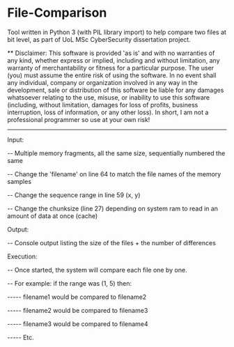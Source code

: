 # File-Comparison
Tool written in Python 3 (with PIL library import) to help compare two files at bit level, as part of UoL MSc CyberSecurity dissertation project.

** Disclaimer:
This software is provided 'as is' and with no warranties of any kind, whether express or implied, including and without limitation, any warranty of merchantability or fitness for a particular purpose. The user (you) must assume the entire risk of using the software. In no event shall any individual, company or organization involved in any way in the development, sale or distribution of this software be liable for any damages whatsoever relating to the use, misuse, or inability to use this software (including, without limitation, damages for loss of profits, business interruption, loss of information, or any other loss). In short, I am not a professional programmer so use at your own risk!

----

Input:

-- Multiple memory fragments, all the same size, sequentially numbered the same

-- Change the 'filename' on line 64 to match the file names of the memory samples

-- Change the sequence range in line 59 (x, y)

-- Change the chunksize (line 27) depending on system ram to read in an amount of data at once (cache)

Output:

-- Console output listing the size of the files + the number of differences

 Execution:
 
-- Once started, the system will compare each file one by one.


-- For example:  if the range was (1, 5) then:

----- filename1 would be compared to filename2

----- filename2 would be compared to filename3

----- filename3 would be compared to filename4

----- Etc.
